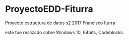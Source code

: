 # ProyectoEDD-Fiturra
Proyecto estructura de datos s2 2017 Francisco Iturra

este fue realizado sobre Windows 10, 64bits, Codeblocks.

